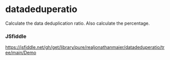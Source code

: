 # datadeduperatio
Calculate the data deduplication ratio.
Also calculate the percentage.

### JSfiddle
https://jsfiddle.net/gh/get/library/pure/realjonathanmaier/datadeduperatio/tree/main/Demo
